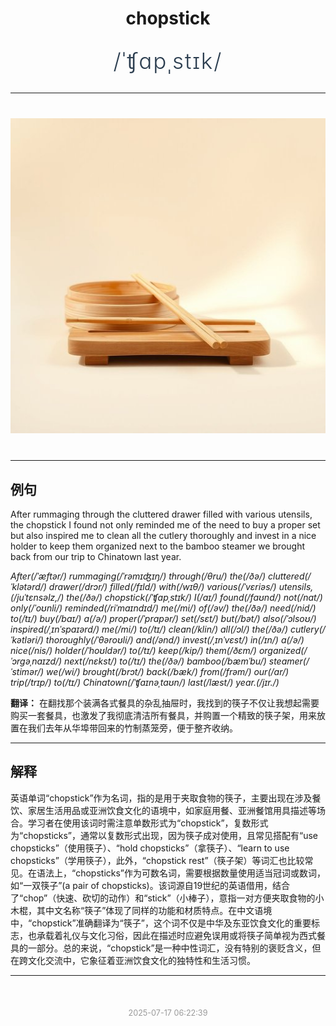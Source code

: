 <div align="center">

# chopstick

<div style="margin: 30px 0;">
<h1 style="font-size: 2.5em; font-weight: 300; letter-spacing: 2px; margin: 0; color: #2c3e50;">
/ˈʧɑpˌstɪk/
</h1>
</div>

</div>

---

<div align="center" style="margin: 40px 0;">

![chopstick](images/chopstick.png)

</div>

---

## 例句

After rummaging through the cluttered drawer filled with various utensils, the chopstick I found not only reminded me of the need to buy a proper set but also inspired me to clean all the cutlery thoroughly and invest in a nice holder to keep them organized next to the bamboo steamer we brought back from our trip to Chinatown last year.

*After(/ˈæftər/) rummaging(/ˈrəmɪʤɪŋ/) through(/θru/) the(/ðə/) cluttered(/ˈklətərd/) drawer(/drɔr/) filled(/fɪld/) with(/wɪθ/) various(/ˈvɛriəs/) utensils,(/juˈtɛnsəlz,/) the(/ðə/) chopstick(/ˈʧɑpˌstɪk/) I(/aɪ/) found(/faʊnd/) not(/nɑt/) only(/ˈoʊnli/) reminded(/riˈmaɪndɪd/) me(/mi/) of(/əv/) the(/ðə/) need(/nid/) to(/tɪ/) buy(/baɪ/) a(/ə/) proper(/ˈprɑpər/) set(/sɛt/) but(/bət/) also(/ˈɔlsoʊ/) inspired(/ˌɪnˈspaɪərd/) me(/mi/) to(/tɪ/) clean(/klin/) all(/ɔl/) the(/ðə/) cutlery(/ˈkətləri/) thoroughly(/ˈθəroʊli/) and(/ənd/) invest(/ˌɪnˈvɛst/) in(/ɪn/) a(/ə/) nice(/nis/) holder(/ˈhoʊldər/) to(/tɪ/) keep(/kip/) them(/ðɛm/) organized(/ˈɔrgəˌnaɪzd/) next(/nɛkst/) to(/tɪ/) the(/ðə/) bamboo(/bæmˈbu/) steamer(/ˈstimər/) we(/wi/) brought(/brɔt/) back(/bæk/) from(/frəm/) our(/ɑr/) trip(/trɪp/) to(/tɪ/) Chinatown(/ˈʧaɪnəˌtaʊn/) last(/læst/) year.(/jɪr./)*

**翻译：** 在翻找那个装满各式餐具的杂乱抽屉时，我找到的筷子不仅让我想起需要购买一套餐具，也激发了我彻底清洁所有餐具，并购置一个精致的筷子架，用来放置在我们去年从华埠带回来的竹制蒸笼旁，便于整齐收纳。

---

## 解释

英语单词“chopstick”作为名词，指的是用于夹取食物的筷子，主要出现在涉及餐饮、家居生活用品或亚洲饮食文化的语境中，如家庭用餐、亚洲餐馆用具描述等场合。学习者在使用该词时需注意单数形式为“chopstick”，复数形式为“chopsticks”，通常以复数形式出现，因为筷子成对使用，且常见搭配有“use chopsticks”（使用筷子）、“hold chopsticks”（拿筷子）、“learn to use chopsticks”（学用筷子），此外，“chopstick rest”（筷子架）等词汇也比较常见。在语法上，“chopsticks”作为可数名词，需要根据数量使用适当冠词或数词，如“一双筷子”(a pair of chopsticks)。该词源自19世纪的英语借用，结合了“chop”（快速、砍切的动作）和“stick”（小棒子），意指一对方便夹取食物的小木棍，其中文名称“筷子”体现了同样的功能和材质特点。在中文语境中，“chopstick”准确翻译为“筷子”，这个词不仅是中华及东亚饮食文化的重要标志，也承载着礼仪与文化习俗，因此在描述时应避免误用或将筷子简单视为西式餐具的一部分。总的来说，“chopstick”是一种中性词汇，没有特别的褒贬含义，但在跨文化交流中，它象征着亚洲饮食文化的独特性和生活习惯。


---

<div align="center" style="margin-top: 50px;">
<small style="color: #999; font-size: 0.9em;">2025-07-17 06:22:39</small>
</div>
